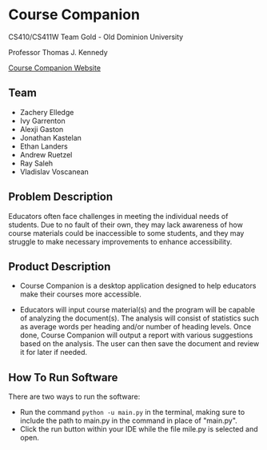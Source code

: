 # Course Companion

CS410/CS411W Team Gold - Old Dominion University

Professor Thomas J. Kennedy

[Course Companion Website](https://ethanlanders.github.io/TeamGoldCS411W/)

## Team
* Zachery Elledge
* Ivy Garrenton
* Alexji Gaston
* Jonathan Kastelan
* Ethan Landers
* Andrew Ruetzel
* Ray Saleh
* Vladislav Voscanean

## Problem Description
Educators often face challenges in meeting the individual needs of students. Due to no fault of their own, they may lack awareness of how course materials could be inaccessible to some students, and they may struggle to make necessary improvements to enhance accessibility.

## Product Description
* Course Companion is a desktop application designed to help educators make their courses more accessible.

* Educators will input course material(s) and the program will be capable of analyzing the document(s). The analysis will consist of statistics such as average words per heading and/or number of heading levels. Once done, Course Companion will output a report with various suggestions based on the analysis. The user can then save the document and review it for later if needed.

## How To Run Software
There are two ways to run the software:
* Run the command `python -u main.py` in the terminal, making sure to include the path to main.py in the command in place of "main.py".
* Click the run button within your IDE while the file mile.py is selected and open.

